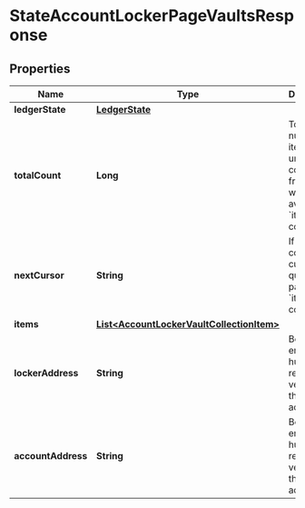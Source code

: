 

# StateAccountLockerPageVaultsResponse


## Properties

| Name | Type | Description | Notes |
|------------ | ------------- | ------------- | -------------|
|**ledgerState** | [**LedgerState**](LedgerState.md) |  |  |
|**totalCount** | **Long** | Total number of items in underlying collection, fragment of which is available in &#x60;items&#x60; collection. |  [optional] |
|**nextCursor** | **String** | If specified, contains a cursor to query next page of the &#x60;items&#x60; collection. |  [optional] |
|**items** | [**List&lt;AccountLockerVaultCollectionItem&gt;**](AccountLockerVaultCollectionItem.md) |  |  |
|**lockerAddress** | **String** | Bech32m-encoded human readable version of the address. |  |
|**accountAddress** | **String** | Bech32m-encoded human readable version of the address. |  |




